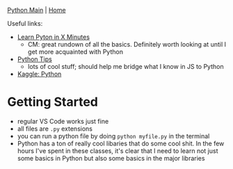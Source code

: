 [Python Main](https://github.com/coolinmc6/CS-concepts/blob/master/cheat-sheets/python.md) | [Home](https://github.com/coolinmc6/CS-concepts)

Useful links:
- [Learn Pyton in X Minutes](https://learnxinyminutes.com/docs/python/)
  - CM: great rundown of all the basics. Definitely worth looking at until I get
  more acquainted with Python
- [Python Tips](https://book.pythontips.com/en/latest/ternary_operators.html)
  - lots of cool stuff; should help me bridge what I know in JS to Python
- [Kaggle: Python](https://www.kaggle.com/learn/python)

# Getting Started

- regular VS Code works just fine
- all files are `.py` extensions
- you can run a python file by doing `python myfile.py` in the terminal
- Python has a ton of really cool libaries that do some cool shit. In the few
hours I've spent in these classes, it's clear that I need to learn not just
some basics in Python but also some basics in the major libraries
